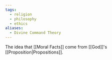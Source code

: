 ```yaml
---
tags:
  - religion
  - philosophy
  - ethics
aliases:
  - Divine Command Theory
---
```

The idea that [[Moral Facts]] come from [[God]]'s [[Proposition|Propositions]].